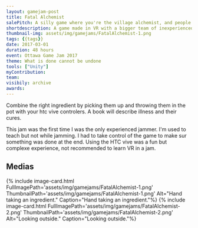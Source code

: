 ```yaml
---
layout: gamejam-post
title: Fatal Alchemist
salePitch: A silly game where you're the village alchemist, and people come to see you to cure their illnesses. However, you have to figure out their correct ailment and ingredients for the remedy, quickly enough, or the villagers will suffer side effects that cannot be undone.
shortdescription: A game made in VR with a bigger team of inexperienced jammers.
thumbnail-img: assets/img/gamejams/FatalAlchemist-1.png
tags: {{tags}}
date: 2017-03-01
duration: 48 hours
event: Ottawa Game Jam 2017
theme: What is done cannot be undone
tools: ["Unity"]
myContribution: 
team: 
visibily: archive
awards: 
---
```

Combine the right ingredient by picking them up and throwing them in the pot with your htc vive controlers. A book will describe illness and their cures.

This jam was the first time I was the only experienced jammer. I'm used to teach but not while jamming. I had to take control of the game to make sur something was done at the end. Using the HTC vive was a fun but complexe experience, not recommended to learn VR in a jam.

## Medias
<div class="row">
{% include image-card.html FullImagePath='assets/img/gamejams/FatalAlchemist-1.png' ThumbnailPath='assets/img/gamejams/FatalAlchemist-1.png' Alt="Hand taking an ingredient." Caption="Hand taking an ingredient."%}
{% include image-card.html FullImagePath='assets/img/gamejams/FatalAlchemist-2.png' ThumbnailPath='assets/img/gamejams/FatalAlchemist-2.png' Alt="Looking outside." Caption="Looking outside."%}
</div>